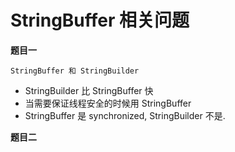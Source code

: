 # StringBuffer 相关问题

**题目一**

    StringBuffer 和 StringBuilder

* StringBuilder 比 StringBuffer 快
* 当需要保证线程安全的时候用 StringBuffer
* StringBuffer 是 synchronized, StringBuilder 不是.

**题目二**
